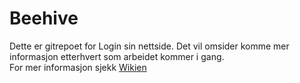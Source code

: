 # Beehive
Dette er gitrepoet for Login sin nettside. Det vil omsider komme mer informasjon etterhvert som arbeidet kommer i gang.<br/>
For mer informasjon sjekk [Wikien](https://git.logntnu.no/Alexander/beehive/-/wikis/home)
